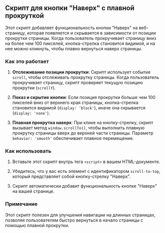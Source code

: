 ## Скрипт для кнопки "Наверх" с плавной прокруткой

Этот скрипт добавляет функциональность кнопки "Наверх" на веб-страницу, которая появляется и скрывается в зависимости от позиции прокрутки страницы. Когда пользователь прокручивает страницу вниз на более чем 100 пикселей, кнопка-стрелка становится видимой, и на нее можно кликнуть, чтобы плавно вернуться наверх страницы.

### Как это работает

1. **Отслеживание позиции прокрутки**: Скрипт использует событие `scroll`, чтобы отслеживать прокрутку страницы. Когда пользователь прокручивает страницу, скрипт проверяет текущую позицию прокрутки (`scrollY`).

2. **Показ и скрытие кнопки**: Если позиция прокрутки больше чем 100 пикселей вниз от верхнего края страницы, кнопка-стрелка становится видимой (`display: 'block'`), иначе она скрывается (`display: 'none'`).

3. **Плавная прокрутка наверх**: При клике на кнопку-стрелку, скрипт вызывает метод `window.scrollTo()`, чтобы выполнить плавную прокрутку страницы вверх до верхней части страницы. Параметр `behavior: 'smooth'` обеспечивает плавное перемещение.

### Как использовать

1. Вставьте этот скрипт внутрь тега `<script>` в вашем HTML-документе.

2. Убедитесь, что у вас есть элемент с идентификатором `scroll-to-top`, который представляет собой кнопку-стрелку "Наверх".

3. Скрипт автоматически добавит функциональность кнопке "Наверх" на вашей странице.

### Примечание

Этот скрипт полезен для улучшения навигации на длинных страницах, позволяя пользователям быстро вернуться в начало страницы с помощью плавной прокрутки.
